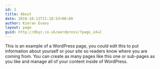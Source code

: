 ```yaml
---
id: 2
title: About
date: 2010-10-12T21:18:53+00:00
author: Kieran Evans
layout: page
guid: http://dbyz.co.uk/wordpress/?page_id=2
---
```

This is an example of a WordPress page, you could edit this to put information about yourself or your site so readers know where you are coming from. You can create as many pages like this one or sub-pages as you like and manage all of your content inside of WordPress.